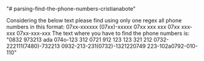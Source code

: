 "# parsing-find-the-phone-numbers-cristianabote" 


Considering the below text please find using only one regex all phone numbers in this format:
07xx-xxxxxx
(07xx)-xxxxx
07xx xxx xxx
07xx xxx-xxx
07xx-xxx-xxx
The text where you have to find the phone numbers is:
"0832 973213 ada 074o-123 312 0721 912 123 123 321 212 0732-222111(7480)-732213 0932-213-231(0732)-1321220749 223-102a0792-010-110"
